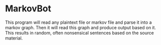 # MarkovBot

This program will read any plaintext file or markov file and parse it into a markov graph. Then it will read this graph and produce output based on it. This results in random, often nonsensical sentences based on the source material.
